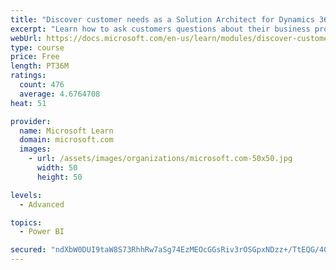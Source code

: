 ```yaml
---
title: "Discover customer needs as a Solution Architect for Dynamics 365 and Power Platform"
excerpt: "Learn how to ask customers questions about their business processes and feature requirements to create a viable solution."
webUrl: https://docs.microsoft.com/en-us/learn/modules/discover-customer-needs/
type: course
price: Free
length: PT36M
ratings:
  count: 476
  average: 4.6764708
heat: 51

provider:
  name: Microsoft Learn
  domain: microsoft.com
  images:
    - url: /assets/images/organizations/microsoft.com-50x50.jpg
      width: 50
      height: 50

levels:
  - Advanced

topics:
  - Power BI

secured: "ndXbW0DUI9taW8S73RhhRw7aSg74EzMEOcGGsRiv3rOSGpxNDzz+/TtEQG/40IifM/RsZApCIbuEAdcYrPxsz9vius2nwDjKoKf4xkyRJjhebI2oS7dacBWm+WxjC4IiAWtOnQ6yYO2GGYvGs8yDwgAcaKN9itrOdNJMokqQ3T2y6vjmSpB9F/ctH+MuDXZtizl/Y2eNW4NV5UuhByFHVaXlQjgGxAhugWABYnKOO0jrqwy0KXFUI8m3RzZxGRjjHYGV6vb6sCqi2wpcm9jQo41kQtscThXYOfEwZiDmvxVAPPeW3GrTurnZijtr3zZEdxA89aF8wTJuiulJ7Ez5k4OXHgmXCoVmw9DA6/ys9hQDuDbEVVxbiC/F18a98xismOqXJRHTN0dOXdw2vyC+nWCvjeOlliG+2Fsq3kLCjmM=;XZpxwSpxXl8t+FF+kKBA6w=="
---
```


